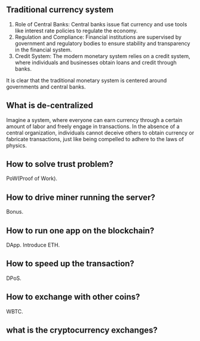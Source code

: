 ## Traditional currency system

1. Role of Central Banks: Central banks issue fiat currency and use tools like interest rate policies to regulate the economy.
2. Regulation and Compliance: Financial institutions are supervised by government and regulatory bodies to ensure stability and transparency in the financial system.
3. Credit System: The modern monetary system relies on a credit system, where individuals and businesses obtain loans and credit through banks.

It is clear that the traditional monetary system is centered around governments and central banks.

## What is de-centralized
Imagine a system, where everyone can earn currency through a certain amount of labor and freely engage in transactions. In the absence of a central organization, individuals cannot deceive others to obtain currency or fabricate transactions, just like being compelled to adhere to the laws of physics.

## How to solve trust problem?
PoW(Proof of Work).
## How to drive miner running the server?
Bonus.
## How to run one app on the blockchain?
DApp. Introduce ETH.
## How to speed up the transaction?
DPoS.
## How to exchange with other coins?
WBTC.
## what is the cryptocurrency exchanges?

